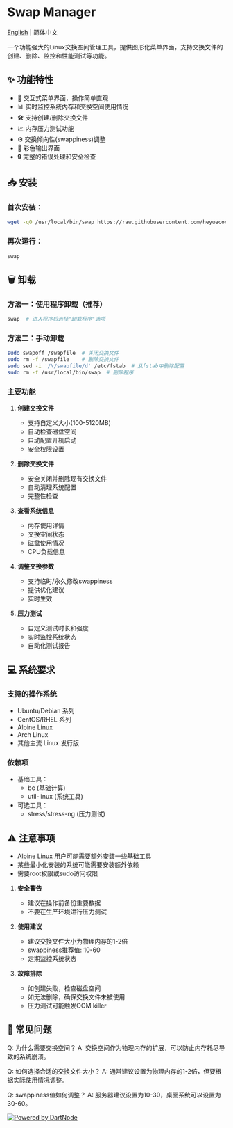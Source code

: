 # Swap Manager

[English](README_EN.md) | 简体中文

一个功能强大的Linux交换空间管理工具，提供图形化菜单界面，支持交换文件的创建、删除、监控和性能测试等功能。

## ✨ 功能特性

- 🚀 交互式菜单界面，操作简单直观
- 📊 实时监控系统内存和交换空间使用情况
- 🛠 支持创建/删除交换文件
- 📈 内存压力测试功能
- ⚙️ 交换倾向性(swappiness)调整
- 🎨 彩色输出界面
- 🔒 完整的错误处理和安全检查

## 📥 安装

### 首次安装：
```bash
wget -qO /usr/local/bin/swap https://raw.githubusercontent.com/heyuecock/swap_manage/refs/heads/main/swap_manager.sh && chmod +x /usr/local/bin/swap && swap
```

### 再次运行：
```bash
swap
```

## 🗑️ 卸载

### 方法一：使用程序卸载（推荐）
```bash
swap  # 进入程序后选择"卸载程序"选项
```

### 方法二：手动卸载
```bash
sudo swapoff /swapfile  # 关闭交换文件
sudo rm -f /swapfile    # 删除交换文件
sudo sed -i '/\/swapfile/d' /etc/fstab  # 从fstab中删除配置
sudo rm -f /usr/local/bin/swap  # 删除程序
```

### 主要功能

1. **创建交换文件**
   - 支持自定义大小(100-5120MB)
   - 自动检查磁盘空间
   - 自动配置开机启动
   - 安全权限设置

2. **删除交换文件**
   - 安全关闭并删除现有交换文件
   - 自动清理系统配置
   - 完整性检查

3. **查看系统信息**
   - 内存使用详情
   - 交换空间状态
   - 磁盘使用情况
   - CPU负载信息

4. **调整交换参数**
   - 支持临时/永久修改swappiness
   - 提供优化建议
   - 实时生效

5. **压力测试**
   - 自定义测试时长和强度
   - 实时监控系统状态
   - 自动化测试报告

## 💻 系统要求

### 支持的操作系统
- Ubuntu/Debian 系列
- CentOS/RHEL 系列
- Alpine Linux
- Arch Linux
- 其他主流 Linux 发行版

### 依赖项
- 基础工具：
  - bc (基础计算)
  - util-linux (系统工具)
- 可选工具：
  - stress/stress-ng (压力测试)

## ⚠️ 注意事项
- Alpine Linux 用户可能需要额外安装一些基础工具
- 某些最小化安装的系统可能需要安装额外依赖
- 需要root权限或sudo访问权限

1. **安全警告**
   - 建议在操作前备份重要数据
   - 不要在生产环境进行压力测试

2. **使用建议**
   - 建议交换文件大小为物理内存的1-2倍
   - swappiness推荐值: 10-60
   - 定期监控系统状态

3. **故障排除**
   - 如创建失败，检查磁盘空间
   - 如无法删除，确保交换文件未被使用
   - 压力测试可能触发OOM killer

## 🔧 常见问题

Q: 为什么需要交换空间？
A: 交换空间作为物理内存的扩展，可以防止内存耗尽导致的系统崩溃。

Q: 如何选择合适的交换文件大小？
A: 通常建议设置为物理内存的1-2倍，但要根据实际使用情况调整。

Q: swappiness值如何调整？
A: 服务器建议设置为10-30，桌面系统可以设置为30-60。


[![Powered by DartNode](https://dartnode.com/branding/DN-Open-Source-sm.png)](https://dartnode.com "Powered by DartNode - Free VPS for Open Source")
